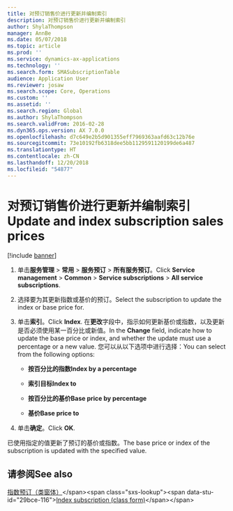 ```yaml
---
title: 对预订销售价进行更新并编制索引
description: 对预订销售价进行更新并编制索引
author: ShylaThompson
manager: AnnBe
ms.date: 05/07/2018
ms.topic: article
ms.prod: ''
ms.service: dynamics-ax-applications
ms.technology: ''
ms.search.form: SMASubscriptionTable
audience: Application User
ms.reviewer: josaw
ms.search.scope: Core, Operations
ms.custom: ''
ms.assetid: ''
ms.search.region: Global
ms.author: ShylaThompson
ms.search.validFrom: 2016-02-28
ms.dyn365.ops.version: AX 7.0.0
ms.openlocfilehash: d7c649e2b5d901355eff7969363aafd63c12b76e
ms.sourcegitcommit: 73e10192fb6318dee5bb1129591120199de6a487
ms.translationtype: HT
ms.contentlocale: zh-CN
ms.lasthandoff: 12/20/2018
ms.locfileid: "54877"
---
```

# <a name="update-and-index-subscription-sales-prices"></a><span data-ttu-id="29bce-103">对预订销售价进行更新并编制索引</span><span class="sxs-lookup"><span data-stu-id="29bce-103">Update and index subscription sales prices</span></span> 

[!include [banner](../includes/banner.md)]


1.  <span data-ttu-id="29bce-104">单击**服务管理** \> **常用** \> **服务预订** \> **所有服务预订**。</span><span class="sxs-lookup"><span data-stu-id="29bce-104">Click **Service management** \> **Common** \> **Service subscriptions** \> **All service subscriptions**.</span></span>

2.  <span data-ttu-id="29bce-105">选择要为其更新指数或基价的预订。</span><span class="sxs-lookup"><span data-stu-id="29bce-105">Select the subscription to update the index or base price for.</span></span>

3.  <span data-ttu-id="29bce-106">单击**索引**。</span><span class="sxs-lookup"><span data-stu-id="29bce-106">Click **Index**.</span></span> <span data-ttu-id="29bce-107">在**更改**字段中，指示如何更新基价或指数，以及更新是否必须使用某一百分比或新值。</span><span class="sxs-lookup"><span data-stu-id="29bce-107">In the **Change** field, indicate how to update the base price or index, and whether the update must use a percentage or a new value.</span></span> <span data-ttu-id="29bce-108">您可以从以下选项中进行选择：</span><span class="sxs-lookup"><span data-stu-id="29bce-108">You can select from the following options:</span></span>
    
      - <span data-ttu-id="29bce-109">**按百分比的指数**</span><span class="sxs-lookup"><span data-stu-id="29bce-109">**Index by a percentage**</span></span>
    
      - <span data-ttu-id="29bce-110">**索引目标**</span><span class="sxs-lookup"><span data-stu-id="29bce-110">**Index to**</span></span>
    
      - <span data-ttu-id="29bce-111">**按百分比的基价**</span><span class="sxs-lookup"><span data-stu-id="29bce-111">**Base price by percentage**</span></span>
    
      - <span data-ttu-id="29bce-112">**基价**</span><span class="sxs-lookup"><span data-stu-id="29bce-112">**Base price to**</span></span>

4.  <span data-ttu-id="29bce-113">单击**确定**。</span><span class="sxs-lookup"><span data-stu-id="29bce-113">Click **OK**.</span></span>

<span data-ttu-id="29bce-114">已使用指定的值更新了预订的基价或指数。</span><span class="sxs-lookup"><span data-stu-id="29bce-114">The base price or index of the subscription is updated with the specified value.</span></span>

## <a name="see-also"></a><span data-ttu-id="29bce-115">请参阅</span><span class="sxs-lookup"><span data-stu-id="29bce-115">See also</span></span>

<span data-ttu-id="29bce-116">[指数预订（类窗体）](https://technet.microsoft.com/en-us/library/aa558579\(v=ax.60\))</span><span class="sxs-lookup"><span data-stu-id="29bce-116">[Index subscription (class form)](https://technet.microsoft.com/en-us/library/aa558579\(v=ax.60\))</span></span>

  


